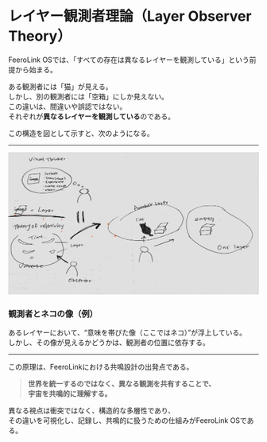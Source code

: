 # レイヤー観測者理論（Layer Observer Theory）

FeeroLink OSでは、「すべての存在は異なるレイヤーを観測している」という前提から始まる。

ある観測者には「猫」が見える。  
しかし、別の観測者には「空箱」にしか見えない。  
この違いは、間違いや誤認ではない。  
それぞれが**異なるレイヤーを観測している**のである。

この構造を図として示すと、次のようになる。

---

![Observer and Cat Layer](https://github.com/feerolink-creator/FeeroLink-OS/blob/main/docs/assets/images/observer_cat_layers.jpg)

### 観測者とネコの像（例）

あるレイヤーにおいて、“意味を帯びた像（ここではネコ）”が浮上している。  
しかし、その像が見えるかどうかは、観測者の位置に依存する。

---

この原理は、FeeroLinkにおける共鳴設計の出発点である。

> **世界を統一するのではなく、異なる観測を共有することで、  
> 宇宙を共鳴的に理解する。**

異なる視点は衝突ではなく、構造的な多層性であり、  
その違いを可視化し、記録し、共鳴的に扱うための仕組みがFeeroLink OSである。
